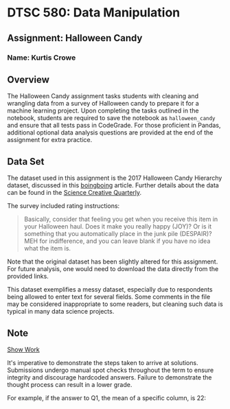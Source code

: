 # DTSC 580: Data Manipulation

## Assignment: Halloween Candy

### Name: Kurtis Crowe

## Overview

The Halloween Candy assignment tasks students with cleaning and wrangling data from a survey of Halloween candy to prepare it for a machine learning project. Upon completing the tasks outlined in the notebook, students are required to save the notebook as `halloween_candy` and ensure that all tests pass in CodeGrade. For those proficient in Pandas, additional optional data analysis questions are provided at the end of the assignment for extra practice.

## Data Set

The dataset used in this assignment is the 2017 Halloween Candy Hierarchy dataset, discussed in this [boingboing](https://boingboing.net/2017/10/30/the-2017-halloween-candy-hiera.html) article. Further details about the data can be found in the [Science Creative Quarterly](https://www.scq.ubc.ca/so-much-candy-data-seriously/).

The survey included rating instructions:
> Basically, consider that feeling you get when you receive this item in your Halloween haul. Does it make you really happy (JOY)? Or is it something that you automatically place in the junk pile (DESPAIR)? MEH for indifference, and you can leave blank if you have no idea what the item is.

Note that the original dataset has been slightly altered for this assignment. For future analysis, one would need to download the data directly from the provided links.

This dataset exemplifies a messy dataset, especially due to respondents being allowed to enter text for several fields. Some comments in the file may be considered inappropriate to some readers, but cleaning such data is typical in many data science projects.

## Note

<u>Show Work</u>

It's imperative to demonstrate the steps taken to arrive at solutions. Submissions undergo manual spot checks throughout the term to ensure integrity and discourage hardcoded answers. Failure to demonstrate the thought process can result in a lower grade.

For example, if the answer to Q1, the mean of a specific column, is 22:
